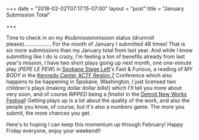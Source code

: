 +++
date = "2018-02-02T07:17:15-07:00"
layout = "post"
title = "January Submission Total"

+++

Time to check in on my #submissionmission status (drumroll please).................. For the month of January I submitted 48 times! That is six more submissions than my January total from last year. And while I know submitting like I do is crazy, I'm feeling a ton of benefits already from last year's mission, I have two short plays going up next month, one one-minute play (*PEPE LE PEW*) in [Spokane Stage Left](http://spokanestageleft.org/)'s Fast & Furious, a reading of *MY BODY* in the [Kennedy Center ACTF Region 7](http://kcactf7.org/) Conference which also happens to be happening in Spokane, Washington, I just licensed two children's plays (making dollar dollar bills!) which I'll tell you more about very soon, and of course *RIPPED* being a *finalist* in the [Detroit New Works Festival](https://us12.campaign-archive.com/?u=a6d0765e0d58da881d1c34a0b&id=5ddd7d22cd)! Getting plays up is a lot about the quality of the work, and also the people you know, of course, but it's also a numbers game. The more you submit, the more chances you get.

Here's to hoping I can keep this momentum up through February! Happy Friday everyone, enjoy your weekend!!